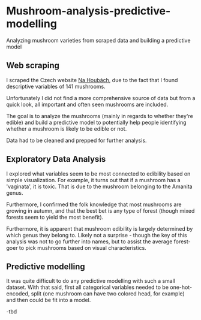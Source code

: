 # Mushroom-analysis-predictive-modelling
Analyzing mushroom varieties from scraped data and building a predictive model

## Web scraping

I scraped the Czech website [Na Houbách](https://www.nahoubach.cz/atlas-hub/), due to the fact that I found descriptive variables of 141 mushrooms. 

Unfortunately I did not find a more comprehensive source of data but from a quick look, all important and often seen mushrooms are included. 

The goal is to analyze the mushrooms (mainly in regards to whether they're edible) and build a predictive model to potentially help people identifying whether a mushroom is likely to be edible or not.

Data had to be cleaned and prepped for further analysis.

## Exploratory Data Analysis

I explored what variables seem to be most connected to edibility based on simple visualization. For example, it turns out that if a mushroom has a 'vaginata', it is toxic. That is due to the mushroom belonging to the Amanita genus. 

Furthermore, I confirmed the folk knowledge that most mushrooms are growing in autumn, and that the best bet is any type of forest (though mixed forests seem to yield the most benefit).

Furthermore, it is apparent that mushroom edibility is largely determined by which genus they belong to. Likely not a surprise - though the key of this analysis was not to go further into names, but to assist the average forest-goer to pick mushrooms based on visual characteristics.

## Predictive modelling

It was quite difficult to do any predictive modelling with such a small dataset. With that said, first all categorical variables needed to be one-hot-encoded, split (one mushroom can have two colored head, for example) and then could be fit into a model.

-tbd
